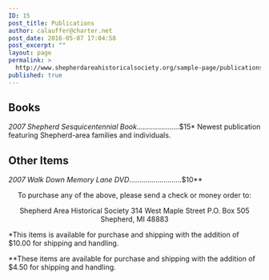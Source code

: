 ```yaml
---
ID: 15
post_title: Publications
author: calauffer@charter.net
post_date: 2016-05-07 17:04:58
post_excerpt: ""
layout: page
permalink: >
  http://www.shepherdareahistoricalsociety.org/sample-page/publications/
published: true
---
```

<h2 align="left">Books</h2>

<p align="left"><em>2007 Shepherd Sesquicentennial Book</em>.....................$15*
Newest publication featuring Shepherd-area families and individuals.</p>

<h2>Other Items</h2>

<p align="left"><em>2007 Walk Down Memory Lane DVD</em>..........................$10**</p>

<div align="center">

To purchase any of the above, please send a check or money order to:

Shepherd Area Historical Society
314 West Maple Street
P.O. Box 505
Shepherd, MI 48883

</div>

<div align="left">

*This items is available for purchase and shipping with the addition of $10.00 for shipping and handling.

**These items are available for purchase and shipping with the addition of $4.50 for shipping and handling.

</div>